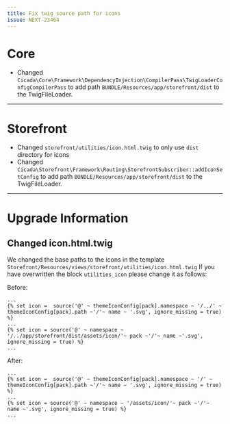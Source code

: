 ```yaml
---
title: Fix twig source path for icons
issue: NEXT-23464
---
```

# Core
* Changed `Cicada\Core\Framework\DependencyInjection\CompilerPass\TwigLoaderConfigCompilerPass` to add path `BUNDLE/Resources/app/storefront/dist` to the TwigFileLoader.
___
# Storefront
* Changed `storefront/utilities/icon.html.twig` to only use `dist` directory for icons
* Changed `Cicada\Storefront\Framework\Routing\StorefrontSubscriber::addIconSetConfig` to add path `BUNDLE/Resources/app/storefront/dist` to the TwigFileLoader.
___
# Upgrade Information

## Changed icon.html.twig

We changed the base paths to the icons in the template `Storefront/Resources/views/storefront/utilities/icon.html.twig`
If you have overwritten the block `utilities_icon` please change it as follows:

Before:
```twig
...
{% set icon =  source('@' ~ themeIconConfig[pack].namespace ~ '/../' ~ themeIconConfig[pack].path ~'/'~ name ~ '.svg', ignore_missing = true) %}
...
{% set icon = source('@' ~ namespace ~ '/../app/storefront/dist/assets/icon/'~ pack ~'/'~ name ~'.svg', ignore_missing = true) %}
...
```

After:
```twig
...
{% set icon =  source('@' ~ themeIconConfig[pack].namespace ~ '/' ~ themeIconConfig[pack].path ~'/'~ name ~ '.svg', ignore_missing = true) %}
...
{% set icon = source('@' ~ namespace ~ '/assets/icon/'~ pack ~'/'~ name ~'.svg', ignore_missing = true) %}
...
```
